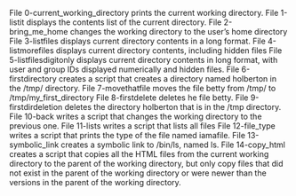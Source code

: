 File 0-current_working_directory prints the current working directory.
File 1-listit displays the contents list of the current directory.
File 2-bring_me_home changes the working directory to the user’s home directory
File 3-listfiles displays current directory contents in a long format.
File 4-listmorefiles displays current directory contents, including hidden files
File 5-listfilesdigitonly displays current directory contents in long format, with user and group IDs displayed numerically and hidden files.
File 6-firstdirectory creates a script that creates a directory named holberton in the /tmp/ directory.
File 7-movethatfile moves the file betty from /tmp/ to /tmp/my_first_directory
File 8-firstdelete deletes he file betty.
File 9-firstdirdeletion deletes the directory holberton that is in the /tmp directory.
File 10-back writes a script that changes the working directory to the previous one.
File 11-lists writes a script that lists all files
File 12-file_type writes a script that prints the type of the file named iamafile.
File 13-symbolic_link creates a symbolic link to /bin/ls, named ls.
File 14-copy_html creates a script that copies all the HTML files from the current working directory to the parent of the working directory, but only copy files that did not exist in the parent of the working directory or were newer than the versions in the parent of the working directory.

